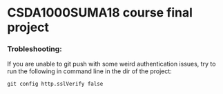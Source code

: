 # CSDA1000SUMA18 course final project

### Trobleshooting:

If you are unable to git push with some weird authentication issues, try to run the following in command line in the dir of the project:

```
git config http.sslVerify false
```